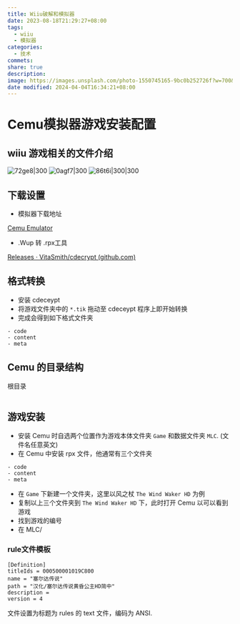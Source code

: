 ```yaml
---
title: Wiiu破解和模拟器
date: 2023-08-18T21:29:27+08:00
tags:
  - wiiu
  - 模拟器
categories:
  - 技术
commets: 
share: true
description: 
image: https://images.unsplash.com/photo-1550745165-9bc0b252726f?w=700&auto=format&fit=crop&q=60&ixlib=rb-4.0.3&ixid=M3wxMjA3fDB8MHxzZWFyY2h8Mnx8Z2FtZSUyMGNvbnNvbGV8ZW58MHx8MHx8fDA%3D
date modified: 2024-04-04T16:34:21+08:00
---
```


# Cemu模拟器游戏安装配置
## wiiu 游戏相关的文件介绍
  
![72ge8|300](https://obsidian-1317142608.cos.ap-nanjing.myqcloud.com/obsidian/72ge8.jpg?imageSlim)
![0agf7|300](https://obsidian-1317142608.cos.ap-nanjing.myqcloud.com/obsidian/0agf7.jpg?imageSlim)
![86t6i|300|300](https://obsidian-1317142608.cos.ap-nanjing.myqcloud.com/obsidian/86t6i.jpg?imageSlim)

## 下载设置
- 模拟器下载地址

[Cemu Emulator](https://cemu.info/)

- .Wup 转 .rpx工具

[Releases · VitaSmith/cdecrypt (github.com)](https://github.com/VitaSmith/cdecrypt/releases)

## 格式转换
- 安装 cdeceypt
- 将游戏文件夹中的 `*.tik` 拖动至 cdeceypt 程序上即开始转换
- 完成会得到如下格式文件夹

```
- code
- content
- meta
```

## Cemu 的目录结构
根目录
```

```

## 游戏安装
- 安装 Cemu 时自选两个位置作为游戏本体文件夹 `Game` 和数据文件夹 `MLC`. (文件名任意英文)
- 在 Cemu 中安装 rpx 文件，他通常有三个文件夹
```
- code
- content
- meta
```
- 在 `Game` 下新建一个文件夹，这里以风之杖 `The Wind Waker HD` 为例
- 复制以上三个文件夹到 `The Wind Waker HD` 下，此时打开 Cemu 以可以看到游戏
- 找到游戏的编号
- 在 MLC/


### rule文件模板
```
[Definition]
titleIds = 000500001019C800
name = "塞尔达传说"
path = "汉化/塞尔达传说黄昏公主HD简中"
description = 
version = 4
```
文件设置为标题为 rules 的 text 文件，编码为 ANSI.

